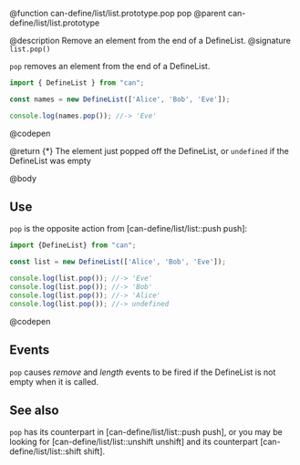 @function can-define/list/list.prototype.pop pop
@parent can-define/list/list.prototype

@description Remove an element from the end of a DefineList.
@signature `list.pop()`

  `pop` removes an element from the end of a DefineList.

  ```js
  import { DefineList } from "can";

  const names = new DefineList(['Alice', 'Bob', 'Eve']);

  console.log(names.pop()); //-> 'Eve'
  ```
  @codepen

  @return {*} The element just popped off the DefineList, or `undefined` if the DefineList was empty

@body

## Use

`pop` is the opposite action from [can-define/list/list::push push]:

```js
import {DefineList} from "can";

const list = new DefineList(['Alice', 'Bob', 'Eve']);

console.log(list.pop()); //-> 'Eve'
console.log(list.pop()); //-> 'Bob'
console.log(list.pop()); //-> 'Alice'
console.log(list.pop()); //-> undefined
```
@codepen

## Events

`pop` causes _remove_ and _length_ events to be fired if the DefineList is not empty
when it is called.

## See also

`pop` has its counterpart in [can-define/list/list::push push], or you may be
looking for [can-define/list/list::unshift unshift] and its counterpart [can-define/list/list::shift shift].
